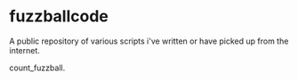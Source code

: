 # fuzzballcode

A public repository of various scripts i've written or have picked up from the internet. 

count_fuzzball.
